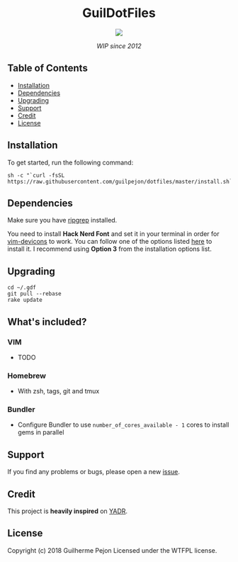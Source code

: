 <h1 align="center">GuilDotFiles</h1>

<div align="center">
  <img src="https://user-images.githubusercontent.com/871362/67146077-9bb93f80-f25d-11e9-9119-dbd83b6b4b62.png" />
  <p align="center"><i>WIP since 2012</i></p>
</div>

## Table of Contents
- [Installation](#installation)
- [Dependencies](#dependencies)
- [Upgrading](#upgrading)
- [Support](#support)
- [Credit](#credit)
- [License](#license)

## Installation

To get started, run the following command:

```
sh -c "`curl -fsSL https://raw.githubusercontent.com/guilpejon/dotfiles/master/install.sh`"
```

## Dependencies

Make sure you have [ripgrep](https://github.com/BurntSushi/ripgrep) installed.

You need to install **Hack Nerd Font** and set it in your terminal in order for [vim-devicons](https://github.com/ryanoasis/vim-devicons) to work. You can follow one of the options listed [here](https://github.com/ryanoasis/nerd-fonts#font-installation) to install it. I recommend using **Option 3** from the installation options list.

## Upgrading

```
cd ~/.gdf
git pull --rebase
rake update
```

## What's included?

### VIM
* TODO
### Homebrew
* With zsh, tags, git and tmux
### Bundler
* Configure Bundler to use `number_of_cores_available - 1` cores to install gems in parallel

## Support

If you find any problems or bugs, please open a new [issue](https://github.com/guilpejon/vim-setup/issues).

## Credit

This project is **heavily inspired** on [YADR](https://github.com/skwp/dotfiles).

## License

Copyright (c) 2018 Guilherme Pejon Licensed under the WTFPL license.

